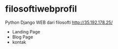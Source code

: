 # filosoftiwebprofil
Python Django WEB dari filosofti
http://35.192.178.25/
- Landing Page
- Blog Page
- kontak
